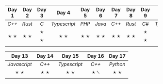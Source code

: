 | Day 1 | Day 2 | Day 3 | Day 4 | Day 5 | Day 6 | Day 7 | Day 8 | Day 9 | Day 10 | Day 11 | Day 12 |
| :---: | :---: | :---: | :---: | :---: | :---: | :---: | :---: | :---: | :----: | :----: | :----: |
|  _C++_ | _Rust_ | _C_ | _Typescript_ | _PHP_ | _Java_ | _C++_ | _Rust_ | _C#_ | _Typescript_ | _C_ | _C++_ |
| 🟉 🟉 | 🟉 🟉 | 🟉 🟉 | 🟉 🟉 | 🟉 🟉 | 🟉 🟉 | 🟉 🟉 | 🟉 🟉 | 🟉 🟉 | 🟉 🟉 | 🟉 🟉 | 🟉 🟉 |

| Day 13 | Day 14 | Day 15 | Day 16 | Day 17 |
| :----: | :----: | :----: | :----: | :----: |
| _Javascript_ | _C++_ | _Typescript_ | _C++_ | _Python_ |
| 🟉 🟉 | 🟉 🟉 | 🟉 🟉 | 🟉 ␀ | 🟉 🟉 |
